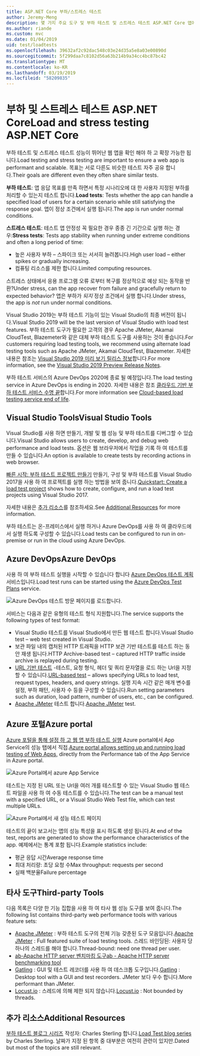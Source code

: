 ```yaml
---
title: ASP.NET Core 부하/스트레스 테스트
author: Jeremy-Meng
description: 몇 가지 주요 도구 및 부하 테스트 및 스트레스 테스트 ASP.NET Core 앱에 대 한 접근 방법에 설명 합니다.
ms.author: riande
ms.custom: mvc
ms.date: 01/04/2019
uid: test/loadtests
ms.openlocfilehash: 39632af2c92dac548c03e24d35a5e8a03e00890d
ms.sourcegitcommit: 5f299daa7c8102d56a63b214b9a34cc4bc87bc42
ms.translationtype: MT
ms.contentlocale: ko-KR
ms.lasthandoff: 03/19/2019
ms.locfileid: "58209835"
---
```

# <a name="load-and-stress-testing-aspnet-core"></a><span data-ttu-id="37f77-103">부하 및 스트레스 테스트 ASP.NET Core</span><span class="sxs-lookup"><span data-stu-id="37f77-103">Load and stress testing ASP.NET Core</span></span>

<span data-ttu-id="37f77-104">부하 테스트 및 스트레스 테스트 성능이 뛰어난 웹 앱을 확인 해야 하 고 확장 가능한 됩니다.</span><span class="sxs-lookup"><span data-stu-id="37f77-104">Load testing and stress testing are important to ensure a web app is performant and scalable.</span></span> <span data-ttu-id="37f77-105">목표는 서로 다른도 비슷한 테스트 자주 공유 합니다.</span><span class="sxs-lookup"><span data-stu-id="37f77-105">Their goals are different even they often share similar tests.</span></span>

<span data-ttu-id="37f77-106">**부하 테스트**: 앱 응답 목표를 만족 하면서 특정 시나리오에 대 한 사용자 지정된 부하를 처리할 수 있는지 테스트 합니다.</span><span class="sxs-lookup"><span data-stu-id="37f77-106">**Load tests**: Tests whether the app can handle a specified load of users for a certain scenario while still satisfying the response goal.</span></span> <span data-ttu-id="37f77-107">앱이 정상 조건에서 실행 됩니다.</span><span class="sxs-lookup"><span data-stu-id="37f77-107">The app is run under normal conditions.</span></span>

<span data-ttu-id="37f77-108">**스트레스 테스트**: 테스트 앱 안정성 꼭 필요한 경우 종종 긴 기간으로 실행 하는 경우:</span><span class="sxs-lookup"><span data-stu-id="37f77-108">**Stress tests**: Tests app stability when running under extreme conditions and often a long period of time:</span></span>

* <span data-ttu-id="37f77-109">높은 사용자 부하 – 스파이크 또는 서서히 늘려봅니다.</span><span class="sxs-lookup"><span data-stu-id="37f77-109">High user load – either spikes or gradually increasing.</span></span>
* <span data-ttu-id="37f77-110">컴퓨팅 리소스를 제한 합니다.</span><span class="sxs-lookup"><span data-stu-id="37f77-110">Limited computing resources.</span></span>

<span data-ttu-id="37f77-111">스트레스 상태에서 응용 프로그램 오류 로부터 복구를 정상적으로 예상 되는 동작을 반환?</span><span class="sxs-lookup"><span data-stu-id="37f77-111">Under stress, can the app recover from failure and gracefully return to expected behavior?</span></span> <span data-ttu-id="37f77-112">앱은 부하가 *되지* 정상 조건에서 실행 합니다.</span><span class="sxs-lookup"><span data-stu-id="37f77-112">Under stress, the app is *not* run under normal conditions.</span></span>

<span data-ttu-id="37f77-113">Visual Studio 2019는 부하 테스트 기능이 있는 Visual Studio의 최종 버전이 됩니다.</span><span class="sxs-lookup"><span data-stu-id="37f77-113">Visual Studio 2019 will be the last version of Visual Studio with load test features.</span></span> <span data-ttu-id="37f77-114">부하 테스트 도구가 필요한 고객의 경우 Apache JMeter, Akamai CloudTest, Blazemeter와 같은 대체 부하 테스트 도구를 사용하는 것이 좋습니다.</span><span class="sxs-lookup"><span data-stu-id="37f77-114">For customers requiring load testing tools, we recommend using alternate load testing tools such as Apache JMeter, Akamai CloudTest, Blazemeter.</span></span> <span data-ttu-id="37f77-115">자세한 내용은 참조는 [Visual Studio 2019 미리 보기 릴리스 정보](/visualstudio/releases/2019/release-notes-preview#test-tools)합니다.</span><span class="sxs-lookup"><span data-stu-id="37f77-115">For more information, see the [Visual Studio 2019 Preview Release Notes](/visualstudio/releases/2019/release-notes-preview#test-tools).</span></span>

<span data-ttu-id="37f77-116">부하 테스트 서비스의 Azure DevOps 2020에 종료 될 예정입니다.</span><span class="sxs-lookup"><span data-stu-id="37f77-116">The load testing service in Azure DevOps is ending in 2020.</span></span> <span data-ttu-id="37f77-117">자세한 내용은 참조 [클라우드 기반 부하 테스트 서비스 수명 끝](https://devblogs.microsoft.com/devops/cloud-based-load-testing-service-eol/)합니다.</span><span class="sxs-lookup"><span data-stu-id="37f77-117">For more information see [Cloud-based load testing service end of life](https://devblogs.microsoft.com/devops/cloud-based-load-testing-service-eol/).</span></span>

## <a name="visual-studio-tools"></a><span data-ttu-id="37f77-118">Visual Studio Tools</span><span class="sxs-lookup"><span data-stu-id="37f77-118">Visual Studio Tools</span></span>

<span data-ttu-id="37f77-119">Visual Studio를 사용 하면 만들기, 개발 및 웹 성능 및 부하 테스트를 디버그할 수 있습니다.</span><span class="sxs-lookup"><span data-stu-id="37f77-119">Visual Studio allows users to create, develop, and debug web performance and load tests.</span></span> <span data-ttu-id="37f77-120">옵션은 웹 브라우저에서 작업을 기록 하 여 테스트를 만들 수 있습니다.</span><span class="sxs-lookup"><span data-stu-id="37f77-120">An option is available to create tests by recording actions in web browser.</span></span>

<span data-ttu-id="37f77-121">[빠른 시작: 부하 테스트 프로젝트 만들기](/visualstudio/test/quickstart-create-a-load-test-project?view=vs-2017) 만들기, 구성 및 부하 테스트를 Visual Studio 2017을 사용 하 여 프로젝트를 실행 하는 방법을 보여 줍니다.</span><span class="sxs-lookup"><span data-stu-id="37f77-121">[Quickstart: Create a load test project](/visualstudio/test/quickstart-create-a-load-test-project?view=vs-2017) shows how to create, configure, and run a load test projects using Visual Studio 2017.</span></span>

<span data-ttu-id="37f77-122">자세한 내용은 [추가 리소스](#add)를 참조하세요.</span><span class="sxs-lookup"><span data-stu-id="37f77-122">See [Additional Resources](#add) for more information.</span></span>

<span data-ttu-id="37f77-123">부하 테스트는 온-프레미스에서 실행 하거나 Azure DevOps를 사용 하 여 클라우드에서 실행 하도록 구성할 수 있습니다.</span><span class="sxs-lookup"><span data-stu-id="37f77-123">Load tests can be configured to run in on-premise or run in the cloud using Azure DevOps.</span></span>

## <a name="azure-devops"></a><span data-ttu-id="37f77-124">Azure DevOps</span><span class="sxs-lookup"><span data-stu-id="37f77-124">Azure DevOps</span></span>

<span data-ttu-id="37f77-125">사용 하 여 부하 테스트 실행을 시작할 수 있습니다 합니다 [Azure DevOps 테스트 계획](/azure/devops/test/load-test/index?view=vsts) 서비스입니다.</span><span class="sxs-lookup"><span data-stu-id="37f77-125">Load test runs can be started using the [Azure DevOps Test Plans](/azure/devops/test/load-test/index?view=vsts) service.</span></span>

![Azure DevOps 테스트 방문 페이지를 로드합니다.](./load-tests/_static/azure-devops-load-test.png)

<span data-ttu-id="37f77-127">서비스는 다음과 같은 유형의 테스트 형식 지원합니다.</span><span class="sxs-lookup"><span data-stu-id="37f77-127">The service supports the following types of test format:</span></span>

* <span data-ttu-id="37f77-128">Visual Studio 테스트를 Visual Studio에서 만든 웹 테스트 합니다.</span><span class="sxs-lookup"><span data-stu-id="37f77-128">Visual Studio test – web test created in Visual Studio.</span></span>
* <span data-ttu-id="37f77-129">보관 파일 내의 캡처된 HTTP 트래픽을 HTTP 보관 기반 테스트를 테스트 하는 동안 재생 됩니다.</span><span class="sxs-lookup"><span data-stu-id="37f77-129">HTTP Archive-based test – captured HTTP traffic inside archive is replayed during testing.</span></span>
* <span data-ttu-id="37f77-130">[URL 기반 테스트](/azure/devops/test/load-test/get-started-simple-cloud-load-test?view=vsts) -테스트, 요청 형식, 헤더 및 쿼리 문자열을 로드 하는 Url을 지정할 수 있습니다.</span><span class="sxs-lookup"><span data-stu-id="37f77-130">[URL-based test](/azure/devops/test/load-test/get-started-simple-cloud-load-test?view=vsts) – allows specifying URLs to load test, request types, headers, and query strings.</span></span> <span data-ttu-id="37f77-131">실행 지속 시간 같은 매개 변수를 설정, 부하 패턴, 사용자 수 등을 구성할 수 있습니다.</span><span class="sxs-lookup"><span data-stu-id="37f77-131">Run setting parameters such as duration, load pattern, number of users, etc., can be configured.</span></span>
* <span data-ttu-id="37f77-132">[Apache JMeter](https://jmeter.apache.org/) 테스트 합니다.</span><span class="sxs-lookup"><span data-stu-id="37f77-132">[Apache JMeter](https://jmeter.apache.org/) test.</span></span>

## <a name="azure-portal"></a><span data-ttu-id="37f77-133">Azure 포털</span><span class="sxs-lookup"><span data-stu-id="37f77-133">Azure portal</span></span>

<span data-ttu-id="37f77-134">[Azure 포털을 통해 설정 하 고 웹 앱 부하 테스트 실행](/azure/devops/test/load-test/app-service-web-app-performance-test?view=vsts) Azure portal에서 App Service의 성능 탭에서 직접.</span><span class="sxs-lookup"><span data-stu-id="37f77-134">[Azure portal allows setting up and running load testing of Web Apps,](/azure/devops/test/load-test/app-service-web-app-performance-test?view=vsts) directly from the Performance tab of the App Service in Azure portal.</span></span>

![Azure Portal에서 azure App Service](./load-tests/_static/azure-appservice-perf-test.png)

<span data-ttu-id="37f77-136">테스트는 지정 된 URL 또는 Url을 여러 개를 테스트할 수 있는 Visual Studio 웹 테스트 파일을 사용 하 여 수동 테스트를 수 있습니다.</span><span class="sxs-lookup"><span data-stu-id="37f77-136">The test can be a manual test with a specified URL, or a Visual Studio Web Test file, which can test multiple URLs.</span></span>

![Azure Portal에서 새 성능 테스트 페이지](./load-tests/_static/azure-appservice-perf-test-config.png)

<span data-ttu-id="37f77-138">테스트의 끝이 보고서는 앱의 성능 특성을 표시 하도록 생성 됩니다.</span><span class="sxs-lookup"><span data-stu-id="37f77-138">At end of the test, reports are generated to show the performance characteristics of the app.</span></span> <span data-ttu-id="37f77-139">예제에서는 통계 포함 됩니다.</span><span class="sxs-lookup"><span data-stu-id="37f77-139">Example statistics include:</span></span>

* <span data-ttu-id="37f77-140">평균 응답 시간</span><span class="sxs-lookup"><span data-stu-id="37f77-140">Average response time</span></span>
* <span data-ttu-id="37f77-141">최대 처리량: 초당 요청 수</span><span class="sxs-lookup"><span data-stu-id="37f77-141">Max throughput: requests per second</span></span>
* <span data-ttu-id="37f77-142">실패 백분율</span><span class="sxs-lookup"><span data-stu-id="37f77-142">Failure percentage</span></span>

## <a name="third-party-tools"></a><span data-ttu-id="37f77-143">타사 도구</span><span class="sxs-lookup"><span data-stu-id="37f77-143">Third-party Tools</span></span>

<span data-ttu-id="37f77-144">다음 목록은 다양 한 기능 집합을 사용 하 여 타사 웹 성능 도구를 보여 줍니다.</span><span class="sxs-lookup"><span data-stu-id="37f77-144">The following list contains third-party web performance tools with various feature sets:</span></span>

* <span data-ttu-id="37f77-145">[Apache JMeter](https://jmeter.apache.org/) : 부하 테스트 도구의 전체 기능 갖춘된 도구 모음입니다.</span><span class="sxs-lookup"><span data-stu-id="37f77-145">[Apache JMeter](https://jmeter.apache.org/) : Full featured suite of load testing tools.</span></span> <span data-ttu-id="37f77-146">스레드 바인딩된: 사용자 당 하나의 스레드를 해야 합니다.</span><span class="sxs-lookup"><span data-stu-id="37f77-146">Thread-bound: need one thread per user.</span></span>
* [<span data-ttu-id="37f77-147">ab-Apache HTTP server 벤치마킹 도구</span><span class="sxs-lookup"><span data-stu-id="37f77-147">ab - Apache HTTP server benchmarking tool</span></span>](https://httpd.apache.org/docs/2.4/programs/ab.html)
* <span data-ttu-id="37f77-148">[Gatling](https://gatling.io/) : GUI 및 테스트 레코더를 사용 하 여 데스크톱 도구입니다.</span><span class="sxs-lookup"><span data-stu-id="37f77-148">[Gatling](https://gatling.io/) : Desktop tool with a GUI and test recorders.</span></span> <span data-ttu-id="37f77-149">JMeter 보다 우수 합니다.</span><span class="sxs-lookup"><span data-stu-id="37f77-149">More performant than JMeter.</span></span>
* <span data-ttu-id="37f77-150">[Locust.io](https://locust.io/) : 스레드에 의해 제한 되지 않습니다.</span><span class="sxs-lookup"><span data-stu-id="37f77-150">[Locust.io](https://locust.io/) : Not bounded by threads.</span></span>

<a name="add"></a>

## <a name="additional-resources"></a><span data-ttu-id="37f77-151">추가 리소스</span><span class="sxs-lookup"><span data-stu-id="37f77-151">Additional Resources</span></span>

<span data-ttu-id="37f77-152">[부하 테스트 블로그 시리즈](https://blogs.msdn.microsoft.com/charles_sterling/2015/06/01/load-test-series-part-i-creating-web-performance-tests-for-a-load-test/) 작성자: Charles Sterling 합니다.</span><span class="sxs-lookup"><span data-stu-id="37f77-152">[Load Test blog series](https://blogs.msdn.microsoft.com/charles_sterling/2015/06/01/load-test-series-part-i-creating-web-performance-tests-for-a-load-test/) by Charles Sterling.</span></span> <span data-ttu-id="37f77-153">날짜가 지정 된 항목 중 대부분은 여전히 관련이 있지만.</span><span class="sxs-lookup"><span data-stu-id="37f77-153">Dated but most of the topics are still relevant.</span></span>
